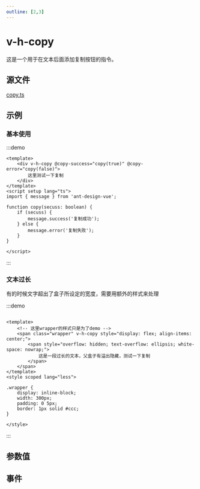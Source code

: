 ```yaml
---
outline: [2,3]
---
```


# v-h-copy
这是一个用于在文本后面添加复制按钮的指令。

## 源文件

[copy.ts](https://github.com/shiouhoo/hooui/blob/main/src/directive/copy.ts)

## 示例

### 基本使用

:::demo
 
```vue
<template>
    <div v-h-copy @copy-success="copy(true)" @copy-error="copy(false)">
        这里测试一下复制
    </div>
</template>
<script setup lang="ts">
import { message } from 'ant-design-vue';

function copy(secuss: boolean) {
    if (secuss) {
        message.success('复制成功');
    } else {
        message.error('复制失败');
    }
}

</script>
```
:::

### 文本过长

有的时候文字超出了盒子所设定的宽度，需要用额外的样式来处理

:::demo
 
```vue

<template>
    <!-- 这里wrapper的样式只是为了demo -->
    <span class="wrapper" v-h-copy style="display: flex; align-items: center;">
        <span style="overflow: hidden; text-overflow: ellipsis; white-space: nowrap;">
            这是一段过长的文本，父盒子有溢出隐藏，测试一下复制
        </span>
    </span>
</template>
<style scoped lang="less">

.wrapper {
    display: inline-block;
    width: 300px;
    padding: 0 5px;
    border: 1px solid #ccc;
}

</style>
```
:::


<script setup lang="ts">

const data = [
    {
        name: 'v-h-copy',
        desc: '是否显示复制图标,为空或者为`Truthy`时，会在文本后面添加复制按钮',
        type: 'boolean',
        defaultValue: 'false',
    }
];

const data2 = [
    {
        name: 'copy-success',
        desc: '复制成功时触发',
        params: '无',
    },
    {
        name: 'copy-error',
        desc: '复制失败时触发',
        params: '无',
    },
];
</script>

## 参数值
<ParamsTable :data="data"></ParamsTable>

## 事件
<EmitTable :data="data2"></EmitTable>


